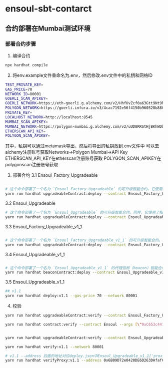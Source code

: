# ensoul-sbt-contarct

## 合约部署在Mumbai测试环境

###  部署合约步骤

1. 编译合约
```sh
npx hardhat compile
```

2. 将env.example文件重命名为.env，然后修改.env文件中的私钥和网络ID
```sh
TEST_PRIVATE_KEY=
GAS_PRICE=70
NETWORK_ID=80001
GOERLI_SCAN_APIKEY=
GOERLI_NETWORK=https://eth-goerli.g.alchemy.com/v2/HhfUvZcf0a63Gtt9Nt9hFc7fkJMNlLTm
POLYGON_NETWORK=https://goerli.infura.io/v3/4cac7192e56f4150b960528b88002af6
PRIVATE_KEY=
LOCALHOST_NETWORK=http://localhost:8545
MUMBAI_SCAN_APIKEY=
MUMBAI_NETWORK=https://polygon-mumbai.g.alchemy.com/v2/uUD8RRStHjBKhWDbT86HKVS4SVDw12jF
ETHERSCAN_API_KEY=
POLYGON_SCAN_APIKEY=
```
其中，私钥可以通过metamask导出，然后将导出的私钥放到.env文件中
可以去alchemy注册账号获取Networks->Polygon Mumbai->API Key
ETHERSCAN_API_KEY在etherscan注册账号获取
POLYGON_SCAN_APIKEY在polygonscan注册账号获取

3. 部署合约
3.1 Ensoul_Factory_Upgradeable

```sh

# 这个命令部署了一个名为 `Ensoul_Factory_Upgradeable` 的可升级智能合约。它使用了指定的网络（`$NETWORK_ID`）和 gas 价格（`$GAS_PRICE`）。合约构造函数的参数为空（`[]`）
yarn run hardhat upgradeableContract:deploy --contract Ensoul_Factory_Upgradeable --gas-price 70 --args [] --network 80001

```
3.2 Ensoul_Upgradeable

```sh
# 这个命令部署了一个名为 `Ensoul_Upgradeable` 的可升级智能合约。同样，它使用了指定的网络（`$NETWORK_ID`）和 gas 价格（`$GAS_PRICE`）。传递给合约构造函数的参数包括一个地址、两个 URI 和一个字符串。
yarn run hardhat upgradeableContract:deploy --contract Ensoul_Upgradeable --gas-price 70 --args [\"0x24B5E366AADE73b12337c50C7175443DeF62b42a\",\"https://deschool-ensoul-sbt.s3.amazonaws.com/{id}.json\",\"https://deschool-sbt-example-prd.com/contractURI.json\",\"Deschool-DEV\"] --network 80001
```

3.3 Ensoul_Factory_Upgradeable_v1_1

```sh

# 这个命令部署了一个名为 `Ensoul_Factory_Upgradeable_v1_1` 的可升级智能合约。它使用了指定的网络（`$NETWORK_ID`）和 gas 价格（`$GAS_PRICE`）。合约构造函数的参数args使用的是Ensoul_Factory_Upgradeable对应的proxyAddress
yarn run hardhat upgradeableContract:deploy --contract Ensoul_Factory_Upgradeable_v1_1 --gas-price 70 --args '["0x2bB6C8394FDD816bC4c189595916D252D3b570e1"]' --network 80001
```

3.4 Ensoul_Upgradeable_v1_1

```sh

# 这个命令部署了一个名为 `Ensoul_Upgradeable_v1_1` 的代理信标（beacon）智能合约。它使用了指定的网络（`$NETWORK_ID`）和 gas 价格（`$GAS_PRICE`）。传递给合约构造函数的参数包括一个地址、两个 URI 和一个字符串。
yarn run hardhat beaconContract:deploy --contract Ensoul_Upgradeable_v1_1 --gas-price 70 --args [\"f\",\"https://deschool-ensoul-sbt.s3.amazonaws.com/{id}.json\",\"https://deschool-sbt-example-prd.com/contractURI.json\",\"Deschool-DEV\"] --network 80001
```

3.5 Ensoul_Upgradeable_v1_1

```sh
## v1.1
yarn run hardhat deploy:v1.1 --gas-price 70 --network 80001
```

4. 校验

```sh
yarn run hardhat upgradeableContract:verify --contract Ensoul_Factory_Upgradeable --args [] --network 80001

yarn run hardhat contract:verify --contract Ensoul --args [\"0xC653c441d23aB3cacc1698dbc1A5B1Cf8Fa4A6EC\",\"0xE292195A8dF802A748C205A2cE8433BA97817960\",\"''\",\"''\",\"ensoul\",\"1.0.0\"] --network 80001 --address 0x38Db9b633F8197d36Dc86fEbaA86A34AaBC528C6


yarn run hardhat upgradeableContract:verify --contract Ensoul_Upgradeable --args [] --network 80001

yarn run hardhat verify:v1.1 --network 80001

# v1.1 --address 后面的地址对应deploy.json中Ensoul_Upgradeable_v1_1['proxyAddress'] 的值. --args 后面的值对应deploy.json中Ensoul_Upgradeable_v1_1['implAddress'] 的值
yarn run hardhat verifyProxy:v1.1 --address 0x6B09D72e0420DE6D263DAfafC9853C878E269b4a --args [\"0xC653c441d23aB3cacc1698dbc1A5B1Cf8Fa4A6EC\",\"http\",\"http\",\"ensoul-test-v1.1\"] --network $8001

```


